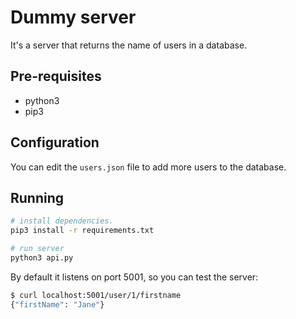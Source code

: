 # Dummy server

It's a server that returns the name of users in a database.

## Pre-requisites

* python3
* pip3

## Configuration

You can edit the `users.json` file to add more users to the database.

## Running

```bash
# install dependencies.
pip3 install -r requirements.txt

# run server
python3 api.py
```

By default it listens on port 5001, so you can test the server:

```bash
$ curl localhost:5001/user/1/firstname
{"firstName": "Jane"}
```
